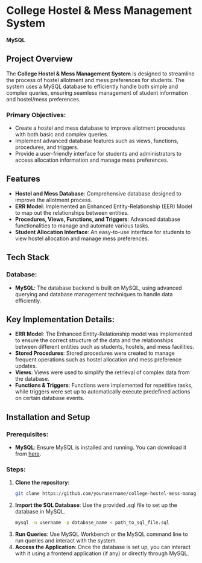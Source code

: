 # College Hostel & Mess Management System

**MySQL**

## Project Overview

The **College Hostel & Mess Management System** is designed to streamline the process of hostel allotment and mess preferences for students. The system uses a MySQL database to efficiently handle both simple and complex queries, ensuring seamless management of student information and hostel/mess preferences.

### Primary Objectives:
- Create a hostel and mess database to improve allotment procedures with both basic and complex queries.
- Implement advanced database features such as views, functions, procedures, and triggers.
- Provide a user-friendly interface for students and administrators to access allocation information and manage mess preferences.

## Features

- **Hostel and Mess Database**: Comprehensive database designed to improve the allotment process.
- **ERR Model**: Implemented an Enhanced Entity-Relationship (EER) Model to map out the relationships between entities.
- **Procedures, Views, Functions, and Triggers**: Advanced database functionalities to manage and automate various tasks.
- **Student Allocation Interface**: An easy-to-use interface for students to view hostel allocation and manage mess preferences.

## Tech Stack

### Database:
- **MySQL**: The database backend is built on MySQL, using advanced querying and database management techniques to handle data efficiently.

## Key Implementation Details:

- **ERR Model**: The Enhanced Entity-Relationship model was implemented to ensure the correct structure of the data and the relationships between different entities such as students, hostels, and mess facilities.
- **Stored Procedures**: Stored procedures were created to manage frequent operations such as hostel allocation and mess preference updates.
- **Views**: Views were used to simplify the retrieval of complex data from the database.
- **Functions & Triggers**: Functions were implemented for repetitive tasks, while triggers were set up to automatically execute predefined actions on certain database events.

## Installation and Setup

### Prerequisites:
- **MySQL**: Ensure MySQL is installed and running. You can download it from [here](https://www.mysql.com/).

### Steps:
1. **Clone the repository**:
   ```bash
   git clone https://github.com/yourusername/college-hostel-mess-management-system.git
2. **Import the SQL Database**:
   Use the provided .sql file to set up the database in MySQL.
   ```bash
   mysql -u username -p database_name < path_to_sql_file.sql

3. **Run Queries**:
   Use MySQL Workbench or the MySQL command line to run queries and interact with the system.
4. **Access the Application**:
   Once the database is set up, you can interact with it using a frontend application (if any) or directly through MySQL.
